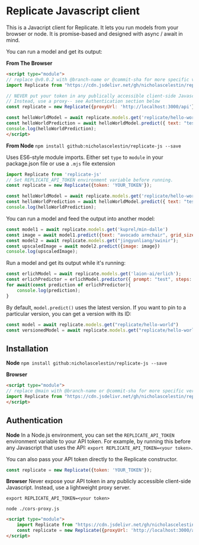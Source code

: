 # Replicate Javascript client

This is a Javacript client for Replicate. It lets you run models from your browser or node. It is promise-based and designed with async / await in mind.

You can run a model and get its output:

**From The Browser**
```html
<script type="module">
// replace @v0.0.2 with @branch-name or @commit-sha for more specific version
import Replicate from "https://cdn.jsdelivr.net/gh/nicholascelestin/replicate-js@v0.0.2/replicate.js"

// NEVER put your token in any publically accessible client-side Javascript
// Instead, use a proxy-- see Authentication section below
const replicate = new Replicate({proxyUrl: 'http://localhost:3000/api'});

const helloWorldModel = await replicate.models.get('replicate/hello-world');
const helloWorldPrediction = await helloWorldModel.predict({ text: "test"});
console.log(helloWorldPrediction);
</script>
```

**From Node**
`npm install github:nicholascelestin/replicate-js --save`

Uses ES6-style module imports. Either set `type` to `module` in your package.json file or use a `.mjs` file extension

```javascript
import Replicate from 'replicate-js'
// Set REPLICATE_API_TOKEN environment variable before running.
const replicate = new Replicate({token: 'YOUR_TOKEN'});

const helloWorldModel = await replicate.models.get('replicate/hello-world');
const helloWorldPrediction = await helloWorldModel.predict({ text: "test"});
console.log(helloWorldPrediction);
```

You can run a model and feed the output into another model:

```javascript
const model1 = await replicate.models.get('kuprel/min-dalle')
const image = await model1.predict({text: "avocado armchair", grid_size: 1});
const model2 = await replicate.models.get("jingyunliang/swinir");
const upscaledImage = await model2.predict({image: image})
console.log(upscaledImage);
```

Run a model and get its output while it's running:

```javascript
const erlichModel = await replicate.models.get('laion-ai/erlich');
const erlichPredictor = erlichModel.predictor({ prompt: "test", steps: 50, intermediate_outputs: true, batch_size:2});
for await(const prediction of erlichPredictor){
    console.log(prediction);
}
```

By default, `model.predict()` uses the latest version. If you want to pin to a particular version, you can get a version with its ID:

```javascript
const model = await replicate.models.get("replicate/hello-world")
const versionedModel = await replicate.models.get("replicate/hello-world","5c7d5dc6dd8bf75c1acaa8565735e7986bc5b66206b55cca93cb72c9bf15ccaa");
```

## Installation

**Node**
`npm install github:nicholascelestin/replicate-js --save`

**Browser**
```html
<script type="module">
// replace @main with @branch-name or @commit-sha for more specific version
import Replicate from "https://cdn.jsdelivr.net/gh/nicholascelestin/replicate-js@v0.0.2/replicate.js"
</script>
```

## Authentication

**Node**
In a Node.js environment, you can set the `REPLICATE_API_TOKEN` environment variable to your API token. For example, by running this before any Javascript that uses the API: `export REPLICATE_API_TOKEN=<your token>`.

You can also pass your API token directly to the Replicate constructor.

```javascript
const replicate = new Replicate({token: 'YOUR_TOKEN'});
```

**Browser**
Never expose your API token in any publicly accessible client-side Javascript. Instead, use a lightweight proxy server.

`export REPLICATE_API_TOKEN=<your token>`

`node ./cors-proxy.js`

```html
<script type="module">
    import Replicate from "https://cdn.jsdelivr.net/gh/nicholascelestin/replicate-js@main/replicate.js"
    const replicate = new Replicate({proxyUrl: 'http://localhost:3000/api'});
</script>
```
